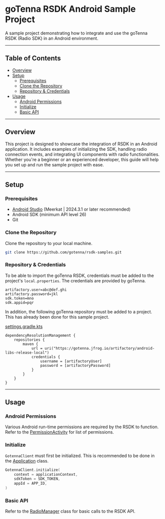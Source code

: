 # goTenna RSDK Android Sample Project

A sample project demonstrating how to integrate and use the goTenna RSDK (Radio SDK) in an Android environment.

---

## Table of Contents

- [Overview](#overview)
- [Setup](#setup)
  - [Prerequisites](#prerequisites)
  - [Clone the Repository](#clone-the-repository)
  - [Repository & Credentials ](#repository--credentials)
- [Usage](#usage)
  - [Android Permissions](#android-permissions)
  - [Initialize](#initialize)
  - [Basic API](#basic-api)
  
---

## Overview

This project is designed to showcase the integration of RSDK in an Android application. It includes examples of initializing the SDK, handling radio connection events, and integrating UI components with radio functionalities. Whether you're a beginner or an experienced developer, this guide will help you set up and run the sample project with ease.

---

## Setup

### Prerequisites

- [Android Studio](https://developer.android.com/studio) (Meerkat | 2024.3.1 or later recommended)
- Android SDK (minimum API level 26)
- Git


### Clone the Repository

Clone the repository to your local machine.

```bash
git clone https://github.com/gotenna/rsdk-samples.git
```


### Repository & Credentials

To be able to import the goTenna RSDK, credentials must be added to the project's `local.properties`.
The credentials are provided by goTenna.

```
artifactory.user=abc@def.ghi
artifactory.password=jkl
sdk.token=mno
sdk.appid=pqr
```


In addition, the following goTenna repository must be added to a project. This has already been done for this sample project.

[settings.gradle.kts](../android/settings.gradle.kts)
```
dependencyResolutionManagement {
    repositories {
        maven {
            url = uri("https://gotenna.jfrog.io/artifactory/android-libs-release-local")
            credentials {
                username = [artifactoryUser]
                password = [artifactoryPassword]
            }
        }
    }
}
```

---

## Usage

### Android Permissions

Various Android run-time permissions are required by the RSDK to function. Refer to the [PermissionActivity](../android/app/src/main/java/com/gotenna/android/rsdksample/PermissionActivity.kt) for list of permissions.


### Initialize

`GotennaClient` must first be initialized. This is recommended to be done in the [Application](../android/app/src/main/java/com/gotenna/android/rsdksample/SampleApplication.kt) class.

```kotlin
GotennaClient.initialize(
    context = applicationContext,
    sdkToken = SDK_TOKEN,
    appId = APP_ID,
)
```


### Basic API

Refer to the [RadioManager](../android/app/src/main/java/com/gotenna/android/rsdksample/RadioManager.kt) class for basic calls to the RSDK API.